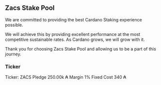 ## Zacs Stake Pool

We are committed to providing the best Cardano Staking experience possible. 

We will achieve this by providing excellent performance at the most competitive sustainable rates. As Cardano grows, we will grow with it. 

Thank you for choosing Zacs Stake Pool and allowing us to be a part of this journey.

### Ticker


Ticker: ZACS
Pledge 250.00k ₳
Margin 1%
Fixed Cost 340 ₳

